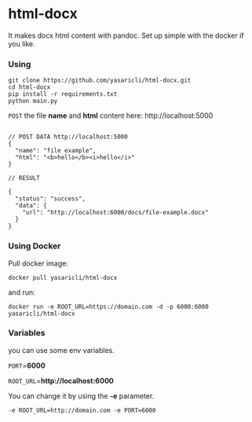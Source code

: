 # html-docx
It makes docx html content with pandoc. Set up simple with the docker if you like.

### Using

    git clone https://github.com/yasaricli/html-docx.git
    cd html-docx
    pip install -r requirements.txt
    python main.py
    
`POST` the file **name** and **html** content here: http://localhost:5000

```JS

// POST DATA http://localhost:5000
{
  "name": "file example",
  "html": "<b>hello</b><i>hello</i>"
}

// RESULT

{
  "status": "success",
  "data": {
    "url": "http://localhost:6000/docs/file-example.docx"
  }
}
```



### Using Docker
    
Pull docker image:

    docker pull yasaricli/html-docx

and run:

    docker run -e ROOT_URL=https://domain.com -d -p 6000:6000 yasaricli/html-docx


### Variables

you can use some env variables.

`PORT`=**6000**

`ROOT_URL`=**http://localhost:6000**

You can change it by using the **-e** parameter.

    -e ROOT_URL=http://domain.com -e PORT=6000
